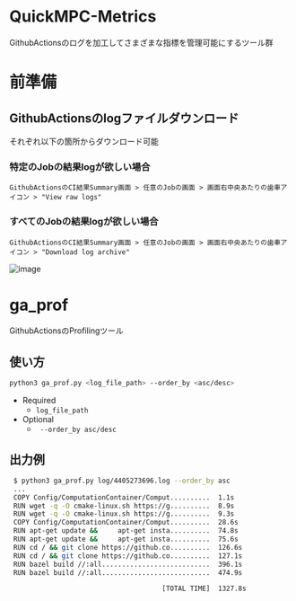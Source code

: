 # QuickMPC-Metrics
GithubActionsのログを加工してさまざまな指標を管理可能にするツール群

# 前準備
## GithubActionsのlogファイルダウンロード
それぞれ以下の箇所からダウンロード可能
### 特定のJobの結果logが欲しい場合
`GithubActionsのCI結果Summary画面 > 任意のJobの画面 > 画面右中央あたりの歯車アイコン > "View raw logs"`

### すべてのJobの結果logが欲しい場合
`GithubActionsのCI結果Summary画面 > 任意のJobの画面 > 画面右中央あたりの歯車アイコン > "Download log archive"`

![image](https://user-images.githubusercontent.com/33140349/147028682-5b6aaa54-3d0d-428f-a6ed-917df420788f.png)

# ga_prof
GithubActionsのProfilingツール
## 使い方
```sh
python3 ga_prof.py <log_file_path> --order_by <asc/desc>
```
- Required
  - `log_file_path`
- Optional
  - ` --order_by asc/desc`

## 出力例
```sh
 $ python3 ga_prof.py log/4405273696.log --order_by asc
 ...
 COPY Config/ComputationContainer/Comput..........  1.1s
 RUN wget -q -O cmake-linux.sh https://g..........  8.9s
 RUN wget -q -O cmake-linux.sh https://g..........  9.3s
 COPY Config/ComputationContainer/Comput..........  28.6s
 RUN apt-get update &&     apt-get insta..........  74.8s
 RUN apt-get update &&     apt-get insta..........  75.6s
 RUN cd / && git clone https://github.co..........  126.6s
 RUN cd / && git clone https://github.co..........  127.1s
 RUN bazel build //:all...........................  396.1s
 RUN bazel build //:all...........................  474.9s

                                      [TOTAL TIME]  1327.8s
```